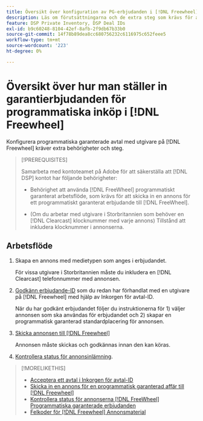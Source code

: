 ```yaml
---
title: Översikt över konfiguration av PG-erbjudanden i [!DNL Freewheel]
description: Läs om förutsättningarna och de extra steg som krävs för att köra annonser för programmatiska annonsköp med utgivare på [!DNL Freewheel].
feature: DSP Private Inventory, DSP Deal IDs
exl-id: b9c60248-8104-42ef-8afb-2f9db67b33b0
source-git-commit: 14f78b89dea8cc680756232c6116975c652feee5
workflow-type: tm+mt
source-wordcount: '223'
ht-degree: 0%

---
```


# Översikt över hur man ställer in garantierbjudanden för programmatiska inköp i [!DNL Freewheel]

Konfigurera programmatiska garanterade avtal med utgivare på [!DNL Freewheel] kräver extra behörigheter och steg.

>[!PREREQUISITES]
>
>Samarbeta med kontoteamet på Adobe för att säkerställa att [!DNL DSP] kontot har följande behörigheter:
>
>* Behörighet att använda [!DNL FreeWheel] programmatiskt garanterat arbetsflöde, som krävs för att skicka in en annons för ett programmatiskt garanterat erbjudande till [!DNL FreeWheel].
>
>* (Om du arbetar med utgivare i Storbritannien som behöver en [!DNL Clearcast] klocknummer med varje annons) Tillstånd att inkludera klocknummer i annonserna.


## Arbetsflöde

1. Skapa en annons med medietypen som anges i erbjudandet.

   För vissa utgivare i Storbritannien måste du inkludera en [!DNL Clearcast] telefonnummer med annonsen.

1. [Godkänn erbjudande-ID](#programmatic-guaranteed-set-up.md#pg-setup-deal-id-inbox) som du redan har förhandlat med en utgivare på [!DNL Freewheel] med hjälp av Inkorgen för avtal-ID.

   När du har godkänt erbjudandet följer du instruktionerna för 1) väljer annonsen som ska användas för erbjudandet och 2) skapar en programmatisk garanterad standardplacering för annonsen.

1. [Skicka annonsen till [!DNL Freewheel]](freewheel-submit.md)

   Annonsen måste skickas och godkännas innan den kan köras.

1. [Kontrollera status för annonsinlämning](freewheel-check-status.md).

>[!MORELIKETHIS]
>
>* [Acceptera ett avtal i Inkorgen för avtal-ID](deal-id-inbox-accept.md)
>* [Skicka in en annons för en programmatisk garanterad affär till [!DNL Freewheel]](freewheel-submit.md)
>* [Kontrollera status för annonserna [!DNL FreeWheel] Programmatiska garanterade erbjudanden](freewheel-check-status.md)
>* [Felkoder för [!DNL Freewheel] Annonsmaterial](freewheel-error-codes.md)

